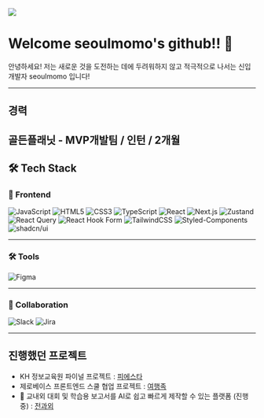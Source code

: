 <img src="https://capsule-render.vercel.app/api?type=waving&color=BDBDC8&height=150&section=header" />

# Welcome seoulmomo's github!! 👋
안녕하세요! 저는 새로운 것을 도전하는 데에 두려워하지 않고 적극적으로 나서는 신입 개발자 seoulmomo 입니다!

---

## 경력
<!-- 여기에 경력을 작성하세요 -->
골든플래닛 - MVP개발팀 / 인턴 / 2개월
---

## 🛠 Tech Stack

### 🎨 Frontend
![JavaScript](https://img.shields.io/badge/JavaScript-F7DF1E?style=for-the-badge&logo=JavaScript&logoColor=black)
![HTML5](https://img.shields.io/badge/HTML5-E34F26?style=for-the-badge&logo=html5&logoColor=white)
![CSS3](https://img.shields.io/badge/CSS3-1572B6?style=for-the-badge&logo=css3&logoColor=white)
![TypeScript](https://img.shields.io/badge/TypeScript-3178C6?style=for-the-badge&logo=typescript&logoColor=white)
![React](https://img.shields.io/badge/React-20232a?style=for-the-badge&logo=react&logoColor=61DAFB)
![Next.js](https://img.shields.io/badge/Next.js-000000?style=for-the-badge&logo=next.js&logoColor=white)
![Zustand](https://img.shields.io/badge/Zustand-764ABC?style=for-the-badge&logo=zustand&logoColor=white)
![React Query](https://img.shields.io/badge/React%20Query-FF4154?style=for-the-badge&logo=reactquery&logoColor=white)
![React Hook Form](https://img.shields.io/badge/React%20Hook%20Form-EC5990?style=for-the-badge&logo=reacthookform&logoColor=white)
![TailwindCSS](https://img.shields.io/badge/TailwindCSS-38B2AC?style=for-the-badge&logo=tailwind-css&logoColor=white)
![Styled-Components](https://img.shields.io/badge/Styled--Components-DB7093?style=for-the-badge&logo=styled-components&logoColor=white)
![shadcn/ui](https://img.shields.io/badge/shadcn%2Fui-000000?style=for-the-badge&logo=shadcnui&logoColor=white)

---

### 🛠 Tools
![Figma](https://img.shields.io/badge/Figma-F24E1E?style=for-the-badge&logo=figma&logoColor=white)

---

### 🤝 Collaboration
![Slack](https://img.shields.io/badge/Slack-4A154B?style=for-the-badge&logo=slack&logoColor=white)
![Jira](https://img.shields.io/badge/Jira-0052CC?style=for-the-badge&logo=jira&logoColor=white)


---
## 진행했던 프로젝트
- KH 정보교육원 파이널 프로젝트 : [피에스타](https://github.com/TeamFiestar/Fiestar)
- 제로베이스 프론트엔드 스쿨 협업 프로젝트 : [여행족](https://github.com/Travel-Tribe/Travel-Tribe-frontend)
- 🚧 교내외 대회 및 학습용 보고서를 AI로 쉽고 빠르게 제작할 수 있는 플랫폼 (진행중) : [전과외](https://github.com/ReportAI-project/ReportAI-frontend)



<!--
**seoulmomo/seoulmomo** is a ✨ _special_ ✨ repository because its `README.md` (this file) appears on your GitHub profile.

Here are some ideas to get you started:

- 🔭 I’m currently working on ...
- 🌱 I’m currently learning ...
- 👯 I’m looking to collaborate on ...
- 🤔 I’m looking for help with ...
- 💬 Ask me about ...
- 📫 How to reach me: ...
- 😄 Pronouns: ...
- ⚡ Fun fact: ...
-->
